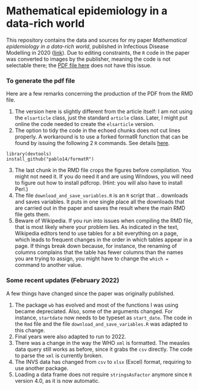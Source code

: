 # Mathematical epidemiology in a data-rich world
This repository contains the data and sources for my paper *Mathematical epidemiology in a data-rich world*, published in Infectious Disease Modelling in 2020 ([link](https://doi.org/10.1016/j.idm.2019.12.008)). Due to editing constraints, the `R` code in the paper was converted to images by the publisher, meaning the code is not selectable there; the [PDF file here](https://github.com/julien-arino/modelling-with-data/MathEpiInADataRichWorld.pdf) does not have this issue.

### To generate the pdf file
Here are a few remarks concerning the production of the PDF from the RMD file.

1. The version here is slightly different from the article itself: I am not using the `elsarticle` class, just the standard `article` class. Later, I might put online the code needed to create the `elsarticle` version.
2. The option to tidy the code in the echoed chunks does not cut lines properly. A workaround is to use a forked formatR function that can be found by issuing the following 2 `R` commands. See details [here](https://stackoverflow.com/questions/20778635/formatr-width-cutoff-issue).
```
library(devtools)
install_github("pablo14/formatR")
```
3. The last chunk in the RMD file crops the figures before compilation. You might not need it. If you do need it and are using Windows, you will need to figure out how to install pdfcrop. (Hint: you will also have to install Perl.)
4. The file `download_and_save_variables.R` is an `R` script that .. downloads and saves variables. It puts in one single place all the downloads that are carried out in the paper and saves the result where the main RMD file gets them.
5. Beware of Wikipedia. If you run into issues when compiling the RMD file, that is most likely where your problem lies. As indicated in the text, Wikipedia editors tend to use tables for a bit everything on a page, which leads to frequent changes in the order in which tables appear in a page. If things break down because, for instance, the renaming of columns complains that the table has fewer columns than the names you are trying to assign, you might have to change the `which =` command to another value.

### Some recent updates (February 2022)
A few things have changed since the paper was originally published.

1. The package `wb` has evolved and most of the functions I was using became depreciated. Also, some of the arguments changed. For instance, `startdate` now needs to be typeset as `start_date`. The code in the `Rmd` file and the file `download_and_save_variables.R` was adapted to this change. 
2. Final years were also adapted to run to 2022.
3. There was a change in the way the WHO `xml` is formatted. The measles data query still works as before, since it grabs the `csv` directly. The code to parse the `xml` is currently broken.
4. The INVS data has changed from `csv` to `xlsx` (Excel) format, requiring to use another package.
5. Loading a data frame does not require `stringsAsFactor` anymore since `R` version 4.0, as it is now automatic.
